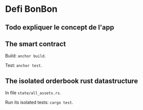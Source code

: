 # Defi BonBon

## Todo expliquer le concept de l'app

## The smart contract

Build: `anchor build`.

Test: `anchor test`.

## The isolated orderbook rust datastructure

In file `state/all_assets.rs`.

Run its isolated tests: `cargo test`.